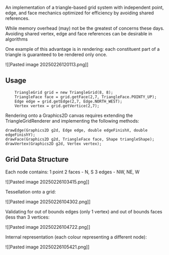 An implementation of a triangle-based grid system with independent point, edge, and face mechanics optimized for efficiency by avoiding shared references.

While memory overhead (may) not be the greatest of concerns these days. Avoiding shared vertex, edge and face references can be desirable in algorithms

One example of this advantage is in rendering: each constituent part of a triangle is guaranteed to be rendered only once.

![[Pasted image 20250226120113.png]]

## Usage 

        TriangleGrid grid = new TriangleGrid(8, 8);
        TriangleFace face = grid.getFace(2,7, TriangleFace.POINTY_UP);
        Edge edge = grid.getEdge(2,7, Edge.NORTH_WEST);
        Vertex vertex = grid.getVertice(2,7);


Rendering onto a Graphics2D canvas requires extending the TriangleGridRenderer and implementing the following methods:

    drawEdge(Graphics2D g2d, Edge edge, double edgeFinishX, double edgeFinishY);
    drawFace(Graphics2D g2d, TriangleFace face, Shape triangleShape);
    drawVertex(Graphics2D g2d, Vertex vertex);
## Grid Data Structure

Each node contains:
1 point
2 faces - N, S
3 edges - NW, NE, W


![[Pasted image 20250226103415.png]]

Tessellation onto a grid:

![[Pasted image 20250226104302.png]]

Validating for out of bounds edges (only 1 vertex) and out of bounds faces (less than 3 vertices:

![[Pasted image 20250226104722.png]]

Internal representation (each colour representing a different node):

![[Pasted image 20250226105421.png]]